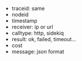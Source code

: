 
- traceid: same
- nodeid
- timestamp
- receiver: ip or url
- calltype: http, sidekiq
- result: ok, failed, timeout...
- cost
- message: json format
